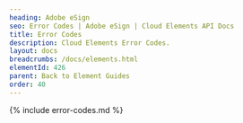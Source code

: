 ```yaml
---
heading: Adobe eSign
seo: Error Codes | Adobe eSign | Cloud Elements API Docs
title: Error Codes
description: Cloud Elements Error Codes.
layout: docs
breadcrumbs: /docs/elements.html
elementId: 426
parent: Back to Element Guides
order: 40
---
```


{% include error-codes.md %}
